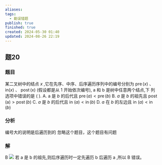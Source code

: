 ```yaml
---
aliases: 
tags:
  - 勘误错题
publish: true
finished: true
created: 2024-05-30 01:40
updated: 2024-08-26 22:19
---
```

## 题20
### 题目
某二叉树中的结点 $x$ ,它在先序、中序、后序遍历序列中的编号分别为 $\operatorname{pre}\left( x\right)$ 、 $\mathrm{{in}}\left( x\right)$ 、 $\operatorname{post}\left( \mathrm{x}\right)$ (假设都是从 1 开始依次编号), $\mathrm{a}$ 和 $\mathrm{b}$ 是树中任意两个结点,下 列选项中错误的是 ( ).
A. a 是 $b$ 的后代且 $\operatorname{pre}\left( a\right)  < \operatorname{pre}\left( b\right)$
B. $a$ 是 $b$ 的祖先且 $\operatorname{post}\left( \mathrm{a}\right)  > \operatorname{post}\left( b\right)$
C. $a$ 是 $b$ 的后代且 in $\left( a\right)  < \operatorname{in}\left( b\right)$
D. $a$ 在 $b$ 的左边且 in $\left( a\right)  < \operatorname{in}\left( b\right)$
### 分析
编号大的说明是后遍历到的
忽略这个题目，这个题目有问题
### 解
B
![](https://img.hwenyi.live/202408290400217.webp)
若 $\mathrm{a}$ 是 $\mathrm{b}$ 的祖先,则后序遍历时一定先遍历 $\mathrm{b}$ 后遍历 $\mathrm{a}$ ,所以 $\mathrm{B}$ 错误。